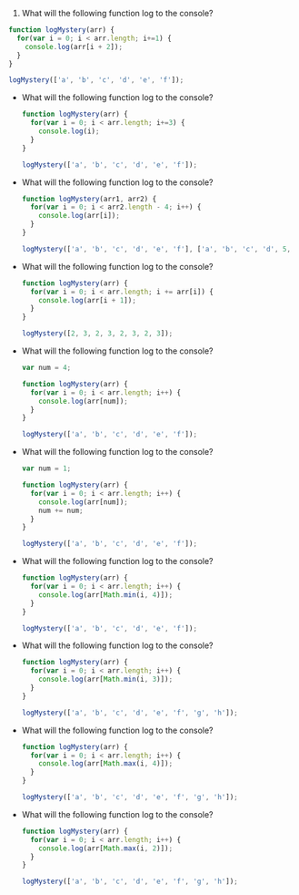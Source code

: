 1. What will the following function log to the console?

  ```js
  function logMystery(arr) {
    for(var i = 0; i < arr.length; i+=1) {
      console.log(arr[i + 2]);
    }
  }

  logMystery(['a', 'b', 'c', 'd', 'e', 'f']);
  ```
- What will the following function log to the console?

  ```js
  function logMystery(arr) {
    for(var i = 0; i < arr.length; i+=3) {
      console.log(i);
    }
  }

  logMystery(['a', 'b', 'c', 'd', 'e', 'f']);
  ```
- What will the following function log to the console?

  ```js
  function logMystery(arr1, arr2) {
    for(var i = 0; i < arr2.length - 4; i++) {
      console.log(arr[i]);
    }
  }

  logMystery(['a', 'b', 'c', 'd', 'e', 'f'], ['a', 'b', 'c', 'd', 5, 6, 7] );
  ```
- What will the following function log to the console?

  ```js
  function logMystery(arr) {
    for(var i = 0; i < arr.length; i += arr[i]) {
      console.log(arr[i + 1]);
    }
  }

  logMystery([2, 3, 2, 3, 2, 3, 2, 3]);
  ```
- What will the following function log to the console?

  ```js
  var num = 4;

  function logMystery(arr) {
    for(var i = 0; i < arr.length; i++) {
      console.log(arr[num]);
    }
  }

  logMystery(['a', 'b', 'c', 'd', 'e', 'f']);
  ```
- What will the following function log to the console?

  ```js
  var num = 1;

  function logMystery(arr) {
    for(var i = 0; i < arr.length; i++) {
      console.log(arr[num]);
      num += num;
    }
  }

  logMystery(['a', 'b', 'c', 'd', 'e', 'f']);
  ```
- What will the following function log to the console?

  ```js
  function logMystery(arr) {
    for(var i = 0; i < arr.length; i++) {
      console.log(arr[Math.min(i, 4)]);
    }
  }

  logMystery(['a', 'b', 'c', 'd', 'e', 'f']);
  ```
- What will the following function log to the console?

  ```js
  function logMystery(arr) {
    for(var i = 0; i < arr.length; i++) {
      console.log(arr[Math.min(i, 3)]);
    }
  }

  logMystery(['a', 'b', 'c', 'd', 'e', 'f', 'g', 'h']);
  ```
- What will the following function log to the console?

  ```js
  function logMystery(arr) {
    for(var i = 0; i < arr.length; i++) {
      console.log(arr[Math.max(i, 4)]);
    }
  }

  logMystery(['a', 'b', 'c', 'd', 'e', 'f', 'g', 'h']);
  ```
- What will the following function log to the console?

  ```js
  function logMystery(arr) {
    for(var i = 0; i < arr.length; i++) {
      console.log(arr[Math.max(i, 2)]);
    }
  }

  logMystery(['a', 'b', 'c', 'd', 'e', 'f', 'g', 'h']);
  ```

